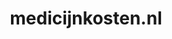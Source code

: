 ---
layout: post
title: "medicijnkosten.nl"
internal_url: "/dutchgov/medicijnkosten.nl.html"
subdomains_count: 4
all_subdomains_count: 9
urls_count: 4
ssl_rank: 0
http_rank: 49.5
url_link: /data/medicijnkosten.nl/urls.txt
all_subdomains_link: /data/medicijnkosten.nl/all_subdomains.txt
subdomains_link: /data/medicijnkosten.nl/subdomains.txt
categories: dutchgov
---